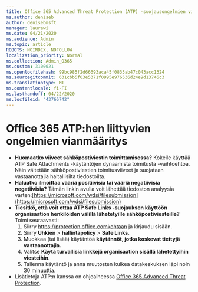 ```yaml
---
title: Office 365 Advanced Threat Protection (ATP) -suojausongelmien vianmääritys
ms.author: deniseb
author: denisebmsft
manager: laurawi
ms.date: 04/21/2020
ms.audience: Admin
ms.topic: article
ROBOTS: NOINDEX, NOFOLLOW
localization_priority: Normal
ms.collection: Admin_O365
ms.custom: 3100021
ms.openlocfilehash: 99bc985f2d66693aca45f0833ab47c043acc1324
ms.sourcegitcommit: 631cbb5f03e5371f0995e976536d24e9d13746c3
ms.translationtype: MT
ms.contentlocale: fi-FI
ms.lasthandoff: 04/22/2020
ms.locfileid: "43766742"
---
```

# <a name="troubleshoot-issues-with-office-365-atp"></a>Office 365 ATP:hen liittyvien ongelmien vianmääritys

- **Huomaatko viiveet sähköpostiviestin toimittamisessa?** Kokeile käyttää ATP Safe Attachments -käytäntöjen dynaamista toimitusta -vaihtoehtoa. Näin vältetään sähköpostiviestien toimitusviiveet ja suojataan vastaanottajia haitallisilta tiedostoilta.
- **Haluatko ilmoittaa vääriä positiivisia tai vääriä negatiivisia negatiivisia?** Tämän linkin avulla voit lähettää tiedoston analyysia varten:[https://microsoft.com/wdsi/filesubmission](https://microsoft.com/wdsi/filesubmission)
- **Tiesitkö, että voit ottaa ATP Safe Links -suojauksen käyttöön organisaation henkilöiden välillä lähetetyille sähköpostiviesteille?** Toimi seuraavasti:
    1. Siirry https://protection.office.comkohtaan ja kirjaudu sisään.
    2. Siirry **Uhkien** > **hallintapolicy** > **Safe Links**.
    3. Muokkaa (tai lisää) käytäntöä **käytännöt, jotka koskevat tiettyjä vastaanottajia.**
    4. Valitse **Käytä turvallisia linkkejä organisaation sisällä lähetettyihin viesteihin**.
    5. Tallenna käytäntö ja anna muutosten kulkea datakeskuksen läpi noin 30 minuuttia.
- Lisätietoja ATP:n kanssa on ohjeaiheessa [Office 365 Advanced Threat Protection](https://docs.microsoft.com/office365/securitycompliance/office-365-atp).